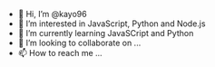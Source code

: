 - 👋 Hi, I’m @kayo96
- 👀 I’m interested in JavaScript, Python and Node.js
- 🌱 I’m currently learning JavaSCript and Python
- 💞️ I’m looking to collaborate on ...
- 📫 How to reach me ...

<!---
kayo96/kayo96 is a ✨ special ✨ repository because its `README.md` (this file) appears on your GitHub profile.
You can click the Preview link to take a look at your changes.
--->
